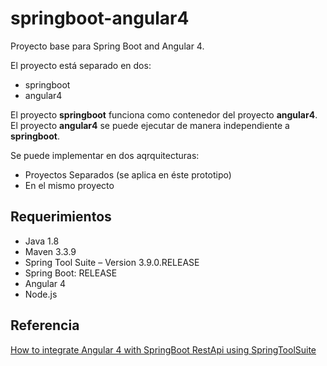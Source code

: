 # springboot-angular4
Proyecto base para Spring Boot and Angular 4.

El proyecto está separado en dos:
* springboot
* angular4

El proyecto **springboot** funciona como contenedor del proyecto **angular4**.
El proyecto **angular4** se puede ejecutar de manera independiente a **springboot**.

Se puede implementar en dos aqrquitecturas:
* Proyectos Separados (se aplica en éste prototipo)
* En el mismo proyecto

## Requerimientos
* Java 1.8
* Maven 3.3.9
* Spring Tool Suite – Version 3.9.0.RELEASE
* Spring Boot: RELEASE
* Angular 4
* Node.js

## Referencia
[How to integrate Angular 4 with SpringBoot RestApi using SpringToolSuite](http://javasampleapproach.com/java-integration/integrate-angular-4-springboot-web-app-springtoolsuite)


